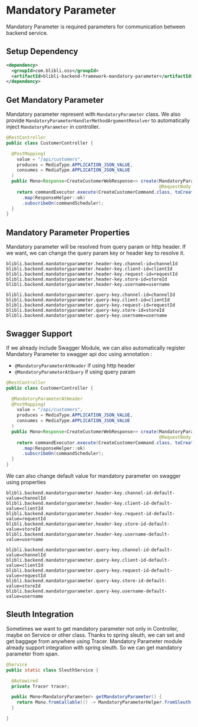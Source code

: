 # Mandatory Parameter

Mandatory Parameter is required parameters for communication between backend service.

## Setup Dependency

```xml
<dependency>
  <groupId>com.blibli.oss</groupId>
  <artifactId>blibli-backend-framework-mandatory-parameter</artifactId>
</dependency>
```

## Get Mandatory Parameter

Mandatory parameter represent with `MandatoryParameter` class. 
We also provide `MandatoryParameterHandlerMethodArgumentResolver` to automatically inject `MandatoryParameter` in controller.

```java
@RestController
public class CustomerController {

  @PostMapping(
    value = "/api/customers",
    produces = MediaType.APPLICATION_JSON_VALUE,
    consumes = MediaType.APPLICATION_JSON_VALUE
  )
  public Mono<Response<CreateCustomerWebResponse>> create(MandatoryParameter mandatoryParameter,
                                                          @RequestBody CreateCustomerWebRequest request) {
    return commandExecutor.execute(CreateCustomerCommand.class, toCreateCustomerCommandRequest(mandatoryParameter, request))
      .map(ResponseHelper::ok)
      .subscribeOn(commandScheduler);
  }
}
```

## Mandatory Parameter Properties

Mandatory parameter will be resolved from query param or http header. If we want, we can change the query param key or header key to resolve it.

```properties
blibli.backend.mandatoryparameter.header-key.channel-id=channelId
blibli.backend.mandatoryparameter.header-key.client-id=clientId
blibli.backend.mandatoryparameter.header-key.request-id=requestId
blibli.backend.mandatoryparameter.header-key.store-id=storeId
blibli.backend.mandatoryparameter.header-key.username=username

blibli.backend.mandatoryparameter.query-key.channel-id=channelId
blibli.backend.mandatoryparameter.query-key.client-id=clientId
blibli.backend.mandatoryparameter.query-key.request-id=requestId
blibli.backend.mandatoryparameter.query-key.store-id=storeId
blibli.backend.mandatoryparameter.query-key.username=username
```

## Swagger Support 

If we already include Swagger Module, we can also automatically register Mandatory Parameter to swagger api doc using annotation :

- `@MandatoryParameterAtHeader` if using http header
- `@MandatoryParameterAtQuery` if using query param

```java
@RestController
public class CustomerController {

  @MandatoryParameterAtHeader
  @PostMapping(
    value = "/api/customers",
    produces = MediaType.APPLICATION_JSON_VALUE,
    consumes = MediaType.APPLICATION_JSON_VALUE
  )
  public Mono<Response<CreateCustomerWebResponse>> create(MandatoryParameter mandatoryParameter,
                                                          @RequestBody CreateCustomerWebRequest request) {
    return commandExecutor.execute(CreateCustomerCommand.class, toCreateCustomerCommandRequest(request))
      .map(ResponseHelper::ok)
      .subscribeOn(commandScheduler);
  }
}
```

We can also change default value for mandatory parameter on swagger using properties 

```properties
blibli.backend.mandatoryparameter.header-key.channel-id-default-value=channelId
blibli.backend.mandatoryparameter.header-key.client-id-default-value=clientId
blibli.backend.mandatoryparameter.header-key.request-id-default-value=requestId
blibli.backend.mandatoryparameter.header-key.store-id-default-value=storeId
blibli.backend.mandatoryparameter.header-key.username-default-value=username

blibli.backend.mandatoryparameter.query-key.channel-id-default-value=channelId
blibli.backend.mandatoryparameter.query-key.client-id-default-value=clientId
blibli.backend.mandatoryparameter.query-key.request-id-default-value=requestId
blibli.backend.mandatoryparameter.query-key.store-id-default-value=storeId
blibli.backend.mandatoryparameter.query-key.username-default-value=username
```

## Sleuth Integration

Sometimes we want to get mandatory parameter not only in Controller, maybe on Service or other class. 
Thanks to spring sleuth, we can set and get baggage from anywhere using Tracer. Mandatory Parameter module
already support integration with spring sleuth. So we can get mandatory parameter from span.

```java
@Service
public static class SleuthService {

  @Autowired
  private Tracer tracer;

  public Mono<MandatoryParameter> getMandatoryParameter() {
    return Mono.fromCallable(() -> MandatoryParameterHelper.fromSleuth(tracer.currentSpan().context()));
  }

}
```